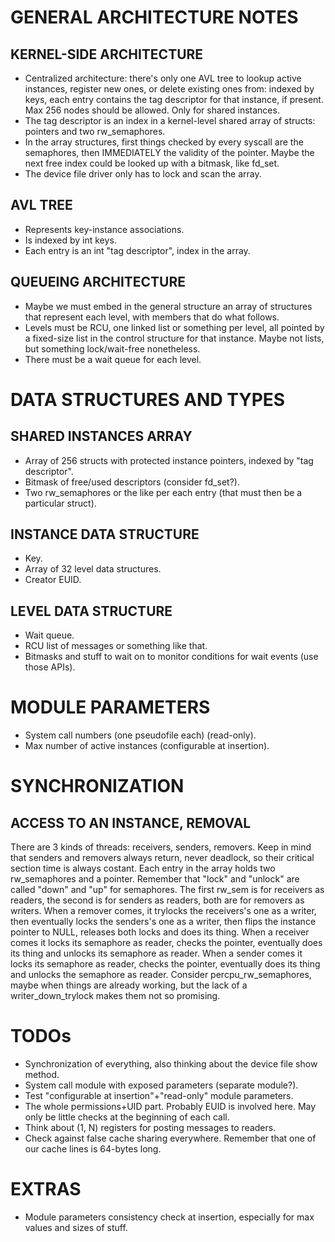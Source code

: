 # GENERAL ARCHITECTURE NOTES
## KERNEL-SIDE ARCHITECTURE
- Centralized architecture: there's only one AVL tree to lookup active instances, register new ones, or delete
existing ones from: indexed by keys, each entry contains the tag descriptor for that instance, if present.
Max 256 nodes should be allowed. Only for shared instances.
- The tag descriptor is an index in a kernel-level shared array of structs: pointers and two rw_semaphores.
- In the array structures, first things checked by every syscall are the semaphores, then IMMEDIATELY the validity
of the pointer. Maybe the next free index could be looked up with a bitmask, like fd_set.
- The device file driver only has to lock and scan the array.

## AVL TREE
- Represents key-instance associations.
- Is indexed by int keys.
- Each entry is an int "tag descriptor", index in the array.

## QUEUEING ARCHITECTURE
- Maybe we must embed in the general structure an array of structures that represent each level, with members
that do what follows.
- Levels must be RCU, one linked list or something per level, all pointed by a fixed-size list in the control
structure for that instance. Maybe not lists, but something lock/wait-free nonetheless.
- There must be a wait queue for each level.

# DATA STRUCTURES AND TYPES
## SHARED INSTANCES ARRAY
- Array of 256 structs with protected instance pointers, indexed by "tag descriptor".
- Bitmask of free/used descriptors (consider fd_set?).
- Two rw_semaphores or the like per each entry (that must then be a particular struct).

## INSTANCE DATA STRUCTURE
- Key.
- Array of 32 level data structures.
- Creator EUID.

## LEVEL DATA STRUCTURE
- Wait queue.
- RCU list of messages or something like that.
- Bitmasks and stuff to wait on to monitor conditions for wait events (use those APIs).

# MODULE PARAMETERS
- System call numbers (one pseudofile each) (read-only).
- Max number of active instances (configurable at insertion).

# SYNCHRONIZATION
## ACCESS TO AN INSTANCE, REMOVAL
There are 3 kinds of threads: receivers, senders, removers.
Keep in mind that senders and removers always return, never deadlock, so their critical section time is
always costant.
Each entry in the array holds two rw_semaphores and a pointer.
Remember that "lock" and "unlock" are called "down" and "up" for semaphores.
The first rw_sem is for receivers as readers, the second is for senders as readers, both are for removers as
writers.
When a remover comes, it trylocks the receivers's one as a writer, then eventually locks the senders's one as
a writer, then flips the instance pointer to NULL, releases both locks and does its thing.
When a receiver comes it locks its semaphore as reader, checks the pointer, eventually does its thing and
unlocks its semaphore as reader.
When a sender comes it locks its semaphore as reader, checks the pointer, eventually does its thing and
unlocks the semaphore as reader.
Consider percpu_rw_semaphores, maybe when things are already working, but the lack of a writer_down_trylock
makes them not so promising.

# TODOs
- Synchronization of everything, also thinking about the device file show method.
- System call module with exposed parameters (separate module?).
- Test "configurable at insertion"+"read-only" module parameters.
- The whole permissions+UID part. Probably EUID is involved here. May only be little checks at the beginning
of each call.
- Think about (1, N) registers for posting messages to readers.
- Check against false cache sharing everywhere. Remember that one of our cache lines is 64-bytes long.

# EXTRAS
- Module parameters consistency check at insertion, especially for max values and sizes of stuff.
